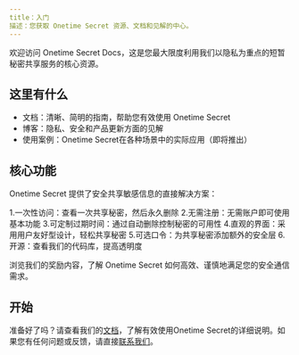 ```yaml
---
title：入门
描述：您获取 Onetime Secret 资源、文档和见解的中心。
---
```


欢迎访问 Onetime Secret Docs，这是您最大限度利用我们以隐私为重点的短暂秘密共享服务的核心资源。

## 这里有什么

- 文档：清晰、简明的指南，帮助您有效使用 Onetime Secret
- 博客：隐私、安全和产品更新方面的见解
- 使用案例：Onetime Secret在各种场景中的实际应用（即将推出）

## 核心功能

Onetime Secret 提供了安全共享敏感信息的直接解决方案：

1.一次性访问：查看一次共享秘密，然后永久删除
2.无需注册：无需账户即可使用基本功能
3.可定制过期时间：通过自动删除控制秘密的可用性
4.直观的界面：采用用户友好型设计，轻松共享秘密
5.可选口令：为共享秘密添加额外的安全层
6.开源：查看我们的代码库，提高透明度

浏览我们的奖励内容，了解 Onetime Secret 如何高效、谨慎地满足您的安全通信需求。

## 开始

准备好了吗？请查看我们的[文档](/docs)，了解有效使用Onetime Secret的详细说明。如果您有任何问题或反馈，请直接[联系我们](/contact)。
